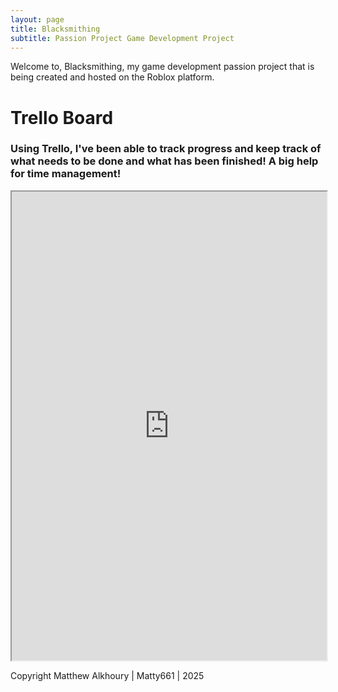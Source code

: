 ```yaml
---
layout: page
title: Blacksmithing
subtitle: Passion Project Game Development Project
---
```


Welcome to, Blacksmithing, my game development passion project that is being created and hosted on the Roblox platform.


# Trello Board

### Using Trello, I've been able to track progress and keep track of what needs to be done and what has been finished! A big help for time management!

<div class="TrelloBoard">
<iframe src="https://trello.com/b/sNiWRDP8.html" alt="TrelloBoard" style="width:100%; height:750px; display:block; margin-left:auto; margin-right:auto">Game Progress Board</iframe>
<p>Copyright Matthew Alkhoury | Matty661 | 2025</p>
</div>
